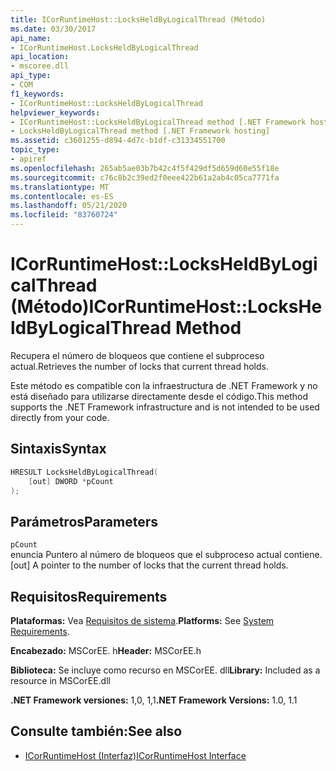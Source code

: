 ```yaml
---
title: ICorRuntimeHost::LocksHeldByLogicalThread (Método)
ms.date: 03/30/2017
api_name:
- ICorRuntimeHost.LocksHeldByLogicalThread
api_location:
- mscoree.dll
api_type:
- COM
f1_keywords:
- ICorRuntimeHost::LocksHeldByLogicalThread
helpviewer_keywords:
- ICorRuntimeHost::LocksHeldByLogicalThread method [.NET Framework hosting]
- LocksHeldByLogicalThread method [.NET Framework hosting]
ms.assetid: c3601255-d894-4d7c-b1df-c31334551700
topic_type:
- apiref
ms.openlocfilehash: 265ab5ae03b7b42c4f5f429df5d659d60e55f18e
ms.sourcegitcommit: c76c8b2c39ed2f0eee422b61a2ab4c05ca7771fa
ms.translationtype: MT
ms.contentlocale: es-ES
ms.lasthandoff: 05/21/2020
ms.locfileid: "83760724"
---
```

# <a name="icorruntimehostlocksheldbylogicalthread-method"></a><span data-ttu-id="e6f74-102">ICorRuntimeHost::LocksHeldByLogicalThread (Método)</span><span class="sxs-lookup"><span data-stu-id="e6f74-102">ICorRuntimeHost::LocksHeldByLogicalThread Method</span></span>
<span data-ttu-id="e6f74-103">Recupera el número de bloqueos que contiene el subproceso actual.</span><span class="sxs-lookup"><span data-stu-id="e6f74-103">Retrieves the number of locks that current thread holds.</span></span>  
  
 <span data-ttu-id="e6f74-104">Este método es compatible con la infraestructura de .NET Framework y no está diseñado para utilizarse directamente desde el código.</span><span class="sxs-lookup"><span data-stu-id="e6f74-104">This method supports the .NET Framework infrastructure and is not intended to be used directly from your code.</span></span>  
  
## <a name="syntax"></a><span data-ttu-id="e6f74-105">Sintaxis</span><span class="sxs-lookup"><span data-stu-id="e6f74-105">Syntax</span></span>  
  
```cpp  
HRESULT LocksHeldByLogicalThread(  
    [out] DWORD *pCount  
);  
```  
  
## <a name="parameters"></a><span data-ttu-id="e6f74-106">Parámetros</span><span class="sxs-lookup"><span data-stu-id="e6f74-106">Parameters</span></span>  
 `pCount`  
 <span data-ttu-id="e6f74-107">enuncia Puntero al número de bloqueos que el subproceso actual contiene.</span><span class="sxs-lookup"><span data-stu-id="e6f74-107">[out] A pointer to the number of locks that the current thread holds.</span></span>  
  
## <a name="requirements"></a><span data-ttu-id="e6f74-108">Requisitos</span><span class="sxs-lookup"><span data-stu-id="e6f74-108">Requirements</span></span>  
 <span data-ttu-id="e6f74-109">**Plataformas:** Vea [Requisitos de sistema](../../get-started/system-requirements.md).</span><span class="sxs-lookup"><span data-stu-id="e6f74-109">**Platforms:** See [System Requirements](../../get-started/system-requirements.md).</span></span>  
  
 <span data-ttu-id="e6f74-110">**Encabezado:** MSCorEE. h</span><span class="sxs-lookup"><span data-stu-id="e6f74-110">**Header:** MSCorEE.h</span></span>  
  
 <span data-ttu-id="e6f74-111">**Biblioteca:** Se incluye como recurso en MSCorEE. dll</span><span class="sxs-lookup"><span data-stu-id="e6f74-111">**Library:** Included as a resource in MSCorEE.dll</span></span>  
  
 <span data-ttu-id="e6f74-112">**.NET Framework versiones:** 1,0, 1,1</span><span class="sxs-lookup"><span data-stu-id="e6f74-112">**.NET Framework Versions:** 1.0, 1.1</span></span>  
  
## <a name="see-also"></a><span data-ttu-id="e6f74-113">Consulte también:</span><span class="sxs-lookup"><span data-stu-id="e6f74-113">See also</span></span>

- [<span data-ttu-id="e6f74-114">ICorRuntimeHost (Interfaz)</span><span class="sxs-lookup"><span data-stu-id="e6f74-114">ICorRuntimeHost Interface</span></span>](icorruntimehost-interface.md)
